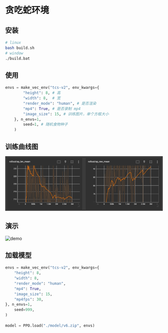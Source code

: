 # 贪吃蛇环境

## 安装

```bash
# linux
bash build.sh
# window
./build.bat
```

## 使用
```python
envs = make_vec_env("tcs-v2", env_kwargs={
        "height": 8, # 高
        "width": 8,  # 宽
        "render_mode": "human", # 是否渲染
        "mp4": True, # 是否录制 mp4
        "image_size": 15, # 训练图片，单个方框大小
    }, n_envs=1,
        seed=1, # 随机食物种子
    )
```

## 训练曲线图

![demo](./image/1695369157894.jpg)

## 演示

![demo](./image/output.gif)

## 加载模型

```python
envs = make_vec_env("tcs-v2", env_kwargs={
    "height": 8,
    "width": 8,
    "render_mode": "human",
    "mp4": True,
    "image_size": 15,
    "mp4fps": 30,
}, n_envs=1,
    seed=999,
)

model = PPO.load("./model/v6.zip", envs)
```

